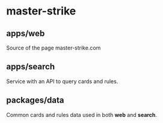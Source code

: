 # master-strike

## apps/web
Source of the page master-strike.com

## apps/search
Service with an API to query cards and rules.

## packages/data
Common cards and rules data used in both **web** and **search**.